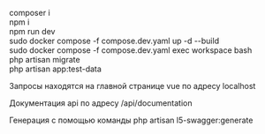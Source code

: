 composer i<br>
npm i<br>
npm run dev<br>
sudo docker compose -f compose.dev.yaml up -d --build<br>
sudo docker compose -f compose.dev.yaml exec workspace bash<br>
php artisan migrate<br>
php artisan app:test-data<br>


Запросы находятся на главной странице vue по адресу localhost<br>

Документация api по адресу /api/documentation<br>

Генерация с помощью команды php artisan l5-swagger:generate




